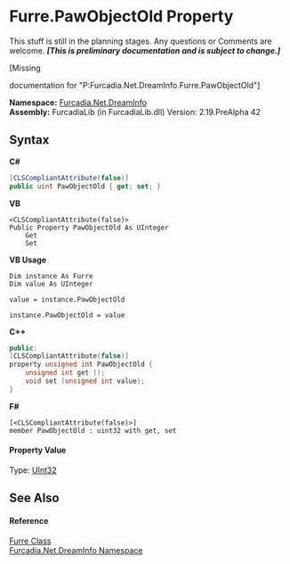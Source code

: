 # Furre.PawObjectOld Property 
This stuff is still in the planning stages. Any questions or Comments are welcome. _**\[This is preliminary documentation and is subject to change.\]**_

\[Missing <summary> documentation for "P:Furcadia.Net.DreamInfo.Furre.PawObjectOld"\]

**Namespace:**&nbsp;<a href="N_Furcadia_Net_DreamInfo">Furcadia.Net.DreamInfo</a><br />**Assembly:**&nbsp;FurcadiaLib (in FurcadiaLib.dll) Version: 2.19.PreAlpha 42

## Syntax

**C#**<br />
``` C#
[CLSCompliantAttribute(false)]
public uint PawObjectOld { get; set; }
```

**VB**<br />
``` VB
<CLSCompliantAttribute(false)>
Public Property PawObjectOld As UInteger
	Get
	Set
```

**VB Usage**<br />
``` VB Usage
Dim instance As Furre
Dim value As UInteger

value = instance.PawObjectOld

instance.PawObjectOld = value
```

**C++**<br />
``` C++
public:
[CLSCompliantAttribute(false)]
property unsigned int PawObjectOld {
	unsigned int get ();
	void set (unsigned int value);
}
```

**F#**<br />
``` F#
[<CLSCompliantAttribute(false)>]
member PawObjectOld : uint32 with get, set

```


#### Property Value
Type: <a href="http://msdn2.microsoft.com/en-us/library/ctys3981" target="_blank">UInt32</a>

## See Also


#### Reference
<a href="T_Furcadia_Net_DreamInfo_Furre">Furre Class</a><br /><a href="N_Furcadia_Net_DreamInfo">Furcadia.Net.DreamInfo Namespace</a><br />